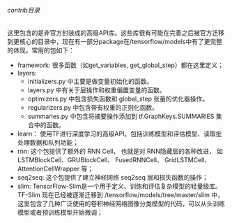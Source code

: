 ###### contrib目录
这里包含的是非官方封装成的高级API库。这些库很有可能在完善之后被官方迁移到更核心的目录中，现在有一部分package在/tensorflow/models中有了更完整的体现。常用的包如下：
 - framework: 很多函数（如get_variables, get_global_step）都在这里定义；
 - layers: 
 	- initializers.py 中主要是做变量初始化的函数。 
 	- layers.py 中有关于层操作和权重偏置变量的函数。 
 	- optimizers.py 中包含损失函数和 global_step 张量的优化器操作。
	- regularizers.py 中包含带有权重的正则化函数。 
	- summaries.py 中包含将摘要操作添加到 tf.GraphKeys.SUMMARIES 集合中的函数。
 - learn： 使用TF进行深度学习的高级API。包括训练模型和评估模型、读取批处理数据和队列功能；
 - rnn: 这个包提供了额外的 RNN Cell， 也就是对 RNN隐藏层的各种改进， 如 LSTMBlockCell、GRUBlockCell、 FusedRNNCell、 GridLSTMCell、 AttentionCellWrapper 等；
 - seq2seq: 这个包提供了建立神经网络 seq2seq 层和损失函数的操作；
 - slim: TensorFlow-Slim是一个用于定义、训练和评估复杂模型的轻量级库。TF-Slim 现在已经被逐渐迁移到 /tensorflow/models/tree/master/slim 中，这里包含了几种广泛使用的卷积神经网络图像分类模型的代码，可以从头训练模型或者预训练模型开始微调；